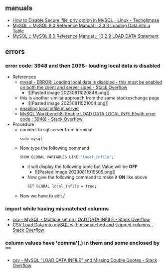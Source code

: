 ## manuals
- [How to Disable Secure\_file\_priv option in MySQL - Linux - Techglimpse](https://techglimpse.com/secure_file_priv-mysql-option/)
- [MySQL :: MySQL 8.0 Reference Manual :: 3.3.3 Loading Data into a Table](https://dev.mysql.com/doc/refman/8.0/en/loading-tables.html)
- [MySQL :: MySQL 8.0 Reference Manual :: 13.2.9 LOAD DATA Statement](https://dev.mysql.com/doc/refman/8.0/en/load-data.html)
## errors
### error code: 3948  and then 2098- loading local data is disabled
- References
	- [mysql - ERROR: Loading local data is disabled - this must be enabled on both the client and server sides - Stack Overflow](https://stackoverflow.com/questions/59993844/error-loading-local-data-is-disabled-this-must-be-enabled-on-both-the-client)
		- ![[Pasted image 20230811020848.png]]
	- this is another similar approach from the same stackexchange page
		- ![[Pasted image 20230811021004.png]]
	- [enabling local infile in server](https://stackoverflow.com/questions/66848547/mysql-error-code-3948-loading-local-data-is-disabled-this-must-be-enabled-on-b)
	- [MySQL Workbench8: Enable LOAD DATA LOCAL INFILE(with error code : 3948) - Stack Overflow](https://stackoverflow.com/questions/61749842/mysql-workbench8-enable-load-data-local-infilewith-error-code-3948)
- Procedure
	- connect to sql server from terminal
		 ```sh
		sudo mysql
	     ```
	 - Now type the following command
		```sh
		SHOW GLOBAL VARIABLES LIKE 'local_infile';
		```
		- it will display the following table but Value will be **OFF**
			- ![[Pasted image 20230811015505.png]]
		- Now give the following command to make it **ON** like above
			```sh
			SET GLOBAL local_infile = true;
			```
	- Now we have to edit /

### import while having mismatched columns
- [csv - MySQL - Multiple set on LOAD DATA INFILE - Stack Overflow](https://stackoverflow.com/questions/12530971/mysql-multiple-set-on-load-data-infile)
- [CSV Load Data into mySQL with mismatched and skipped columns - Stack Overflow](https://stackoverflow.com/questions/53464816/csv-load-data-into-mysql-with-mismatched-and-skipped-columns)

### column values have 'comma'(,) in them and some enclosed by ""
- [csv - MySQL "LOAD DATA INFILE" and Missing Double Quotes - Stack Overflow](https://stackoverflow.com/questions/5904909/mysql-load-data-infile-and-missing-double-quotes)